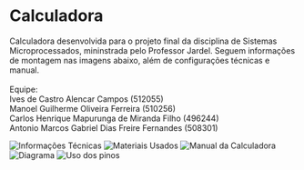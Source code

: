 # **Calculadora**

Calculadora desenvolvida para o projeto final da disciplina de Sistemas Microprocessados, mininstrada pelo Professor Jardel.
Seguem informações de montagem nas imagens abaixo, além de configurações técnicas e manual.
<br>
<br>Equipe: <br/>
Ives de Castro Alencar Campos (512055) <br/>
Manoel Guilherme Oliveira Ferreira (510256) <br/>
Carlos Henrique Mapurunga de Miranda Filho (496244) <br/>
Antonio Marcos Gabriel Dias Freire Fernandes (508301) <br/>


![Informações Técnicas](https://user-images.githubusercontent.com/120431088/207389988-bcb43887-9917-4d98-9896-725289de581f.png)
![Materiais Usados](https://user-images.githubusercontent.com/120431088/207390024-b7b76816-6ee3-4008-a037-61881b3b14c2.png)
![Manual da Calculadora](https://user-images.githubusercontent.com/120431088/207390007-266f5df2-a593-49e0-913f-54a45b1c93e4.png)
![Diagrama](https://user-images.githubusercontent.com/120431088/207389976-4ab55f58-2413-4e62-9f08-dda15e2cf3a8.png)
![Uso dos pinos](https://user-images.githubusercontent.com/120431088/207390036-f4c92443-f22c-4e89-8133-d8f4e9abfacd.png)
